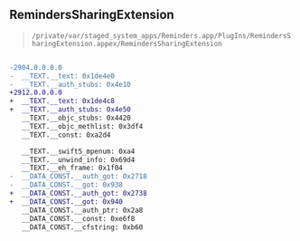 ## RemindersSharingExtension

> `/private/var/staged_system_apps/Reminders.app/PlugIns/RemindersSharingExtension.appex/RemindersSharingExtension`

```diff

-2904.0.0.0.0
-  __TEXT.__text: 0x1de4e0
-  __TEXT.__auth_stubs: 0x4e10
+2912.0.0.0.0
+  __TEXT.__text: 0x1de4c8
+  __TEXT.__auth_stubs: 0x4e50
   __TEXT.__objc_stubs: 0x4420
   __TEXT.__objc_methlist: 0x3df4
   __TEXT.__const: 0xa2d4

   __TEXT.__swift5_mpenum: 0xa4
   __TEXT.__unwind_info: 0x69d4
   __TEXT.__eh_frame: 0x1f04
-  __DATA_CONST.__auth_got: 0x2718
-  __DATA_CONST.__got: 0x938
+  __DATA_CONST.__auth_got: 0x2738
+  __DATA_CONST.__got: 0x940
   __DATA_CONST.__auth_ptr: 0x2a8
   __DATA_CONST.__const: 0xe6f8
   __DATA_CONST.__cfstring: 0xb60

```
